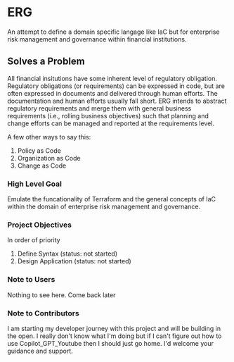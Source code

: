 # ERG 

An attempt to define a domain specific langage like IaC but for enterprise risk management and governance within financial institutions. 

## Solves a Problem

All financial insitutions have some inherent level of regulatory obligation. Regulatory obligations (or requirements) can be expressed in code, but are often expressed in documents and delivered through human efforts. The documentation and human efforts usually fall short. ERG intends to abstract regulatory requirements and merge them with general business requirements (i.e., rolling business objectives) such that planning and change efforts can be managed and reported at the requirements level. 

A few other ways to say this: 

1. Policy as Code
2. Organization as Code
3. Change as Code

### High Level Goal

Emulate the funcationality of Terraform and the general concepts of IaC within the domain of enterprise risk management and governance.


### Project Objectives

In order of priority
1. Define Syntax (status: not started)
2. Design Application (status: not started)


### Note to Users

Nothing to see here. Come back later


### Note to Contributors

I am starting my developer journey with this project and will be building in the open. I really don't know what I'm doing but if I can't figure out how to use Copilot_GPT_Youtube then I should just go home. I'd welcome your guidance and support.





